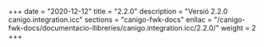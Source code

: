 +++
date        = "2020-12-12"
title       = "2.2.0"
description = "Versió 2.2.0 canigo.integration.icc"
sections    = "canigo-fwk-docs"
enllac		= "/canigo-fwk-docs/documentacio-llibreries/canigo.integration.icc/2.2.0/"
weight		= 2
+++

